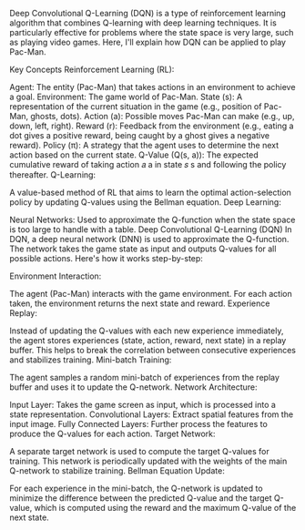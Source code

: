 Deep Convolutional Q-Learning (DQN) is a type of reinforcement learning algorithm that combines Q-learning with deep learning techniques. It is particularly effective for problems where the state space is very large, such as playing video games. Here, I'll explain how DQN can be applied to play Pac-Man.

Key Concepts
Reinforcement Learning (RL):

Agent: The entity (Pac-Man) that takes actions in an environment to achieve a goal.
Environment: The game world of Pac-Man.
State (s): A representation of the current situation in the game (e.g., position of Pac-Man, ghosts, dots).
Action (a): Possible moves Pac-Man can make (e.g., up, down, left, right).
Reward (r): Feedback from the environment (e.g., eating a dot gives a positive reward, being caught by a ghost gives a negative reward).
Policy (π): A strategy that the agent uses to determine the next action based on the current state.
Q-Value (Q(s, a)): The expected cumulative reward of taking action 
𝑎
a in state 
𝑠
s and following the policy thereafter.
Q-Learning:

A value-based method of RL that aims to learn the optimal action-selection policy by updating Q-values using the Bellman equation.
Deep Learning:

Neural Networks: Used to approximate the Q-function when the state space is too large to handle with a table.
Deep Convolutional Q-Learning (DQN)
In DQN, a deep neural network (DNN) is used to approximate the Q-function. The network takes the game state as input and outputs Q-values for all possible actions. Here's how it works step-by-step:

Environment Interaction:

The agent (Pac-Man) interacts with the game environment. For each action taken, the environment returns the next state and reward.
Experience Replay:

Instead of updating the Q-values with each new experience immediately, the agent stores experiences (state, action, reward, next state) in a replay buffer. This helps to break the correlation between consecutive experiences and stabilizes training.
Mini-batch Training:

The agent samples a random mini-batch of experiences from the replay buffer and uses it to update the Q-network.
Network Architecture:

Input Layer: Takes the game screen as input, which is processed into a state representation.
Convolutional Layers: Extract spatial features from the input image.
Fully Connected Layers: Further process the features to produce the Q-values for each action.
Target Network:

A separate target network is used to compute the target Q-values for training. This network is periodically updated with the weights of the main Q-network to stabilize training.
Bellman Equation Update:

For each experience in the mini-batch, the Q-network is updated to minimize the difference between the predicted Q-value and the target Q-value, which is computed using the reward and the maximum Q-value of the next state.
